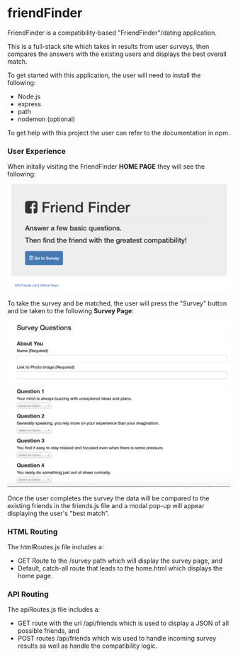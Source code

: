 # friendFinder

FriendFinder is a compatibility-based "FriendFinder"/dating application. 

This is a full-stack site which takes in results from user surveys, then compares the 
answers with the existing users and displays the best overall match. 

To get started with this application, the user will need to install the following:
- Node.js 
- express
- path
- nodemon (optional)

To get help with this project the user can refer to the documentation in npm.

<h3> User Experience </h3>

When initally visiting the FriendFinder <strong>HOME PAGE</strong> they will see the following:

![friendFinder-home](/images/friendFinder-home.png)

To take the survey and be matched, the user will press the "Survey" button and be taken to the following <strong>Survey Page</strong>:

![friendFinder-survey](/images/friendFinder-survey.png)

Once the user completes the survey the data will be compared to the existing friends in the friends.js file and a modal pop-up
will appear displaying the user's "best match".

<h3>HTML Routing</h3>

The htmlRoutes.js file includes a:
- GET Route to the /survey path which will display the survey page, and
- Default, catch-all route that leads to the home.html which displays the home page.

<h3>API Routing</h3>

The apiRoutes.js file includes a:
- GET  route with the url /api/friends which is used to display a JSON of all possible friends, and
- POST routes /api/friends which wis used to handle incoming survey results as well as handle the compatibility logic. 

